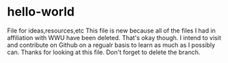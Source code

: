 # hello-world
File for ideas,resources,etc
This file is new because all of the files I had in affiliation with WWU have been deleted.
That's okay though. I intend to visit and contribute on Github on a regualr basis to learn as much as I possibly can.
Thanks for looking at this file.
Don't forget to delete the branch.
